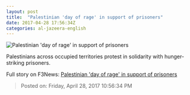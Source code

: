 ```yaml
---
layout: post
title:  "Palestinian 'day of rage' in support of prisoners"
date: 2017-04-28 17:56:34Z
categories: al-jazeera-english
---
```


![Palestinian 'day of rage' in support of prisoners](http://www.aljazeera.com/mritems/Images/2017/4/28/d09a047d26624e29a25d3e3e20170319_18.jpg)

Palestinians across occupied territories protest in solidarity with hunger-striking prisoners.


Full story on F3News: [Palestinian 'day of rage' in support of prisoners](http://www.f3nws.com/n/dMRY4G)

> Posted on: Friday, April 28, 2017 10:56:34 PM
